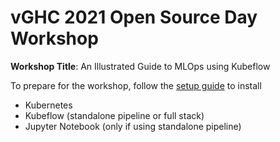 # vGHC 2021 Open Source Day Workshop

**Workshop Title**: An Illustrated Guide to MLOps using Kubeflow

To prepare for the workshop, follow the [setup guide](./kubeflow/setup.md) to install 
- Kubernetes
- Kubeflow (standalone pipeline or full stack)
- Jupyter Notebook (only if using standalone pipeline)

